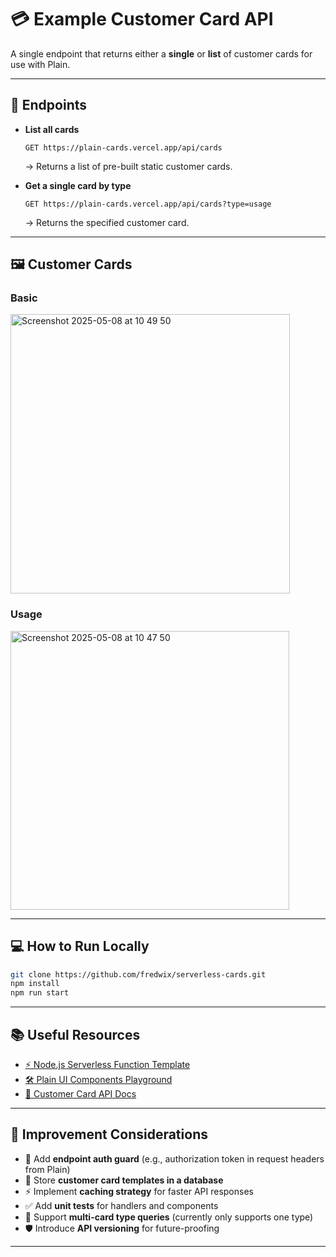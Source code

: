 # 💳 Example Customer Card API

A single endpoint that returns either a **single** or **list** of customer cards for use with Plain.

---

## 🚀 Endpoints

- **List all cards**
  
  ```
  GET https://plain-cards.vercel.app/api/cards
  ```
  → Returns a list of pre-built static customer cards.

- **Get a single card by type**
  
  ```
  GET https://plain-cards.vercel.app/api/cards?type=usage
  ```
  → Returns the specified customer card.

---

## 🖼️ Customer Cards

### Basic

<img width="447" alt="Screenshot 2025-05-08 at 10 49 50" src="https://github.com/user-attachments/assets/ea2120d5-a697-448f-8799-56d25e40ec74" />

### Usage

<img width="446" alt="Screenshot 2025-05-08 at 10 47 50" src="https://github.com/user-attachments/assets/f7b6d117-203c-4024-be3a-b74e22518b21" />


---

## 💻 How to Run Locally

```bash
git clone https://github.com/fredwix/serverless-cards.git
npm install
npm run start
```

---

## 📚 Useful Resources

- [⚡ Node.js Serverless Function Template](https://vercel.com/templates/other/nodejs-serverless-function-express)
- [🛠️ Plain UI Components Playground](https://app.plain.com/developer/ui-components-playground)
- [📖 Customer Card API Docs](https://www.plain.com/docs/api-reference/customer-cards)

---

## 🔧 Improvement Considerations

- 🔐 Add **endpoint auth guard** (e.g., authorization token in request headers from Plain)
- 💾 Store **customer card templates in a database**
- ⚡ Implement **caching strategy** for faster API responses
- ✅ Add **unit tests** for handlers and components
- 🔄 Support **multi-card type queries** (currently only supports one type)
- 🛡️ Introduce **API versioning** for future-proofing

---


